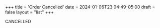 +++
title = 'Order Cancelled'
date = 2024-01-06T23:04:49-05:00
draft = false
layout = "list"
+++

CANCELLED
